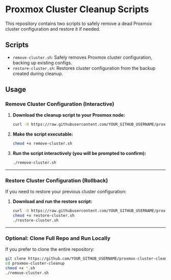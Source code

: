 # Proxmox Cluster Cleanup Scripts

This repository contains two scripts to safely remove a dead Proxmox cluster configuration and restore it if needed.

## Scripts

- `remove-cluster.sh`: Safely removes Proxmox cluster configuration, backing up existing configs.
- `restore-cluster.sh`: Restores cluster configuration from the backup created during cleanup.


## Usage

###  Remove Cluster Configuration (Interactive)

1. **Download the cleanup script to your Proxmox node:**
    ```bash
    curl -O https://raw.githubusercontent.com/YOUR_GITHUB_USERNAME/proxmox-cluster-cleanup/main/remove-cluster.sh
    ```

2. **Make the script executable:**
    ```bash
    chmod +x remove-cluster.sh
    ```

3. **Run the script interactively (you will be prompted to confirm):**
    ```bash
    ./remove-cluster.sh
    ```

---

###  Restore Cluster Configuration (Rollback)

If you need to restore your previous cluster configuration:

1. **Download and run the restore script:**
    ```bash
    curl -O https://raw.githubusercontent.com/YOUR_GITHUB_USERNAME/proxmox-cluster-cleanup/main/restore-cluster.sh
    chmod +x restore-cluster.sh
    ./restore-cluster.sh
    ```

---

### Optional: Clone Full Repo and Run Locally

If you prefer to clone the entire repository:

```bash
git clone https://github.com/YOUR_GITHUB_USERNAME/proxmox-cluster-cleanup.git
cd proxmox-cluster-cleanup
chmod +x *.sh
./remove-cluster.sh


